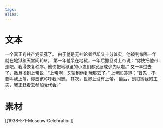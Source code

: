 ```yaml
---
tags: 
alias:
---
```


# 文本
一个真正的共产党员死了。
由于他是无神论者但却又十分诚实，他被判每隔一年就在地狱和天堂间轮转。
第一年他呆在地狱，一年后撒旦对上帝说：“你快把他带走吧。我得恢复秩序。他快把地狱里的小鬼们都发展成少先队啦。”
又一年过去了，撒旦找到上帝说：“上帝啊，又轮到他到我那去了。” 
上帝回答道：“首先，不要叫我上帝，你应该称呼我同志。
其次，世界上没有上帝。
最后，别耽搁我的工夫，我正赶着去参加党代会。”
# 素材
[[1938-5-1-Moscow-Celebration]]